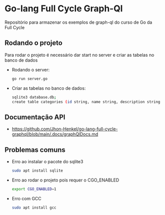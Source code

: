 # Go-lang Full Cycle Graph-Ql
Repositório para armazenar os exemplos de graph-ql do curso de Go da Full Cycle

## Rodando o projeto
Para rodar o projeto é necessário dar start no server e criar as tabelas no banco de dados
- Rodando o server:
  ```sh
  go run server.go
  ```
- Criar as tabelas no banco de dados:
  ```sh
  sqlite3 database.db;
  create table categories (id string, name string, description string);
  ```

## Documentação API 
- https://github.com/Jhon-Henkel/go-lang-full-cycle-graphql/blob/main/.docs/graphQlDocs.md

## Problemas comuns
- Erro ao instalar o pacote do sqlite3
    ```sh
    sudo apt install sqlite
    ```
- Erro ao rodar o projeto pois requer o CGO_ENABLED
    ```sh
    export CGO_ENABLED=1
    ```
- Erro com GCC
    ```sh
    sudo apt install gcc
    ```